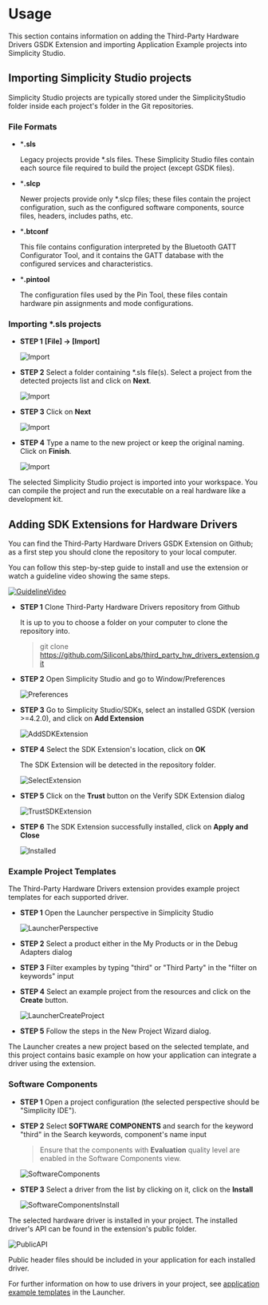 # Usage
This section contains information on adding the Third-Party Hardware Drivers GSDK Extension and importing Application Example projects into Simplicity Studio.

## Importing Simplicity Studio projects
Simplicity Studio projects are typically stored under the SimplicityStudio folder inside each project's folder in the Git repositories.

### File Formats

* ***.sls**

  Legacy projects provide *.sls files. These Simplicity Studio files contain each source file required to build the project (except GSDK files).

* ***.slcp**
  
  Newer projects provide only *.slcp files; these files contain the project configuration, such as the configured software components, source files, headers, includes paths, etc.

* ***.btconf**

    This file contains configuration interpreted by the Bluetooth GATT Configurator Tool, and it contains the GATT database with the configured services and characteristics.
* ***.pintool**

    The configuration files used by the Pin Tool, these files contain hardware pin assignments and mode configurations.

### Importing *.sls projects

* **STEP 1** **[File] -> [Import]**

  ![Import](doc/studio/import.png)

* **STEP 2** Select a folder containing *.sls file(s). Select a project from the detected projects list and click on **Next**.

  ![Import](doc/studio/import-browse.png)

* **STEP 3** Click on **Next**
  
  ![Import](doc/studio/import-finish.png)

* **STEP 4** Type a name to the new project or keep the original naming. Click on **Finish**.

  ![Import](doc/studio/import-last-screen.png)

The selected Simplicity Studio project is imported into your workspace. You can compile the project and run the executable on a real hardware like a development kit.

## Adding SDK Extensions for Hardware Drivers

You can find the Third-Party Hardware Drivers GSDK Extension on Github; as a first step you should clone the repository to your local computer.


You can follow this step-by-step guide to install and use the extension or watch a guideline video showing the same steps.

[![GuidelineVideo](doc/studio/sdke/sdke-demo-video.png)](https://www.brainshark.com/siliconlabs/Third-Party-Hardware-Drivers)


* **STEP 1** Clone Third-Party Hardware Drivers repository from Github

  It is up to you to choose a folder on your computer to clone the repository into.

  > git clone https://github.com/SiliconLabs/third_party_hw_drivers_extension.git


* **STEP 2** Open Simplicity Studio and go to Window/Preferences

  ![Preferences](doc/studio/sdke/preferences.png)

* **STEP 3** Go to Simplicity Studio/SDKs, select an installed GSDK (version >=4.2.0), and click on **Add Extension**

  ![AddSDKExtension](doc/studio/sdke/sdks.png)

* **STEP 4** Select the SDK Extension's location, click on **OK**

  The SDK Extension will be detected in the repository folder.

  ![SelectExtension](doc/studio/sdke/add-extension.png)

* **STEP 5** Click on the **Trust** button on the Verify SDK Extension dialog

  ![TrustSDKExtension](doc/studio/sdke/sdke-trust.png)

* **STEP 6** The SDK Extension successfully installed, click on **Apply and Close**

  ![Installed](doc/studio/sdke/installed.png)

### Example Project Templates

The Third-Party Hardware Drivers extension provides example project templates for each supported driver.

* **STEP 1** Open the Launcher perspective in Simplicity Studio

  ![LauncherPerspective](doc/studio/sdke/launcher.png)

* **STEP 2** Select a product either in the My Products or in the Debug Adapters dialog

* **STEP 3** Filter examples by typing "third" or "Third Party" in the "filter on keywords" input 
* **STEP 4** Select an example project from the resources and click on the **Create** button.

  ![LauncherCreateProject](doc/studio/sdke/launcher-examples.png)

* **STEP 5** Follow the steps in the New Project Wizard dialog. 

The Launcher creates a new project based on the selected template, and this project contains basic example on how your application can integrate a driver using the extension.


### Software Components

* **STEP 1** Open a project configuration (the selected perspective should be "Simplicity IDE").

* **STEP 2** Select **SOFTWARE COMPONENTS** and search for the keyword "third" in the Search keywords, component's name input

  > Ensure that the components with **Evaluation** quality level are enabled in the Software Components view.

  ![SoftwareComponents](doc/studio/sdke/sw-components.png)


* **STEP 3** Select a driver from the list by clicking on it, click on the **Install**

  ![SoftwareComponentsInstall](doc/studio/sdke/sw-components-installed.png)

The selected hardware driver is installed in your project. The installed driver's API can be found in the extension's public folder.

  ![PublicAPI](doc/studio/sdke/driver-api.png)

Public header files should be included in your application for each installed driver.

For further information on how to use drivers in your project, see [application example templates](#example-project-templates) in the Launcher.
